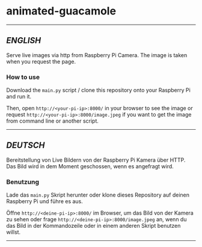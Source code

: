 
# animated-guacamole

---

## *ENGLISH*

Serve live images via http from Raspberry Pi Camera.
The image is taken when you request the page.

### How to use

Download the `main.py` script / clone this repository onto your Raspberry Pi
and run it.

Then, open `http://<your-pi-ip>:8000/` in your browser to see the image
or request `http://<your-pi-ip>:8000/image.jpeg` if you want to get the image
from command line or another script.

---

## *DEUTSCH*

Bereitstellung von Live Bildern von der Raspberry Pi Kamera über HTTP.
Das Bild wird in dem Moment geschossen, wenn es angefragt wird.

### Benutzung

Lade das `main.py` Skript herunter oder klone dieses Repository auf deinen
Raspberry Pi und führe es aus.

Öffne `http://<deine-pi-ip>:8000/` im Browser, um das Bild von der Kamera
zu sehen oder frage `http://<deine-pi-ip>:8000/image.jpeg` an, wenn du das Bild
in der Kommandozeile oder in einem anderen Skript benutzen willst.

---

